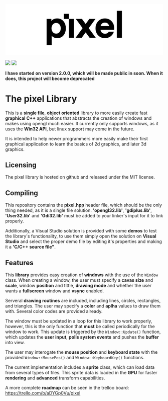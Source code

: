 <img src="pixel.jpg" width=1000>
 
<img src=https://img.shields.io/badge/License-MIT-brightgreen> <img src=https://img.shields.io/badge/Version-1.2-blue>

**I have started on version 2.0.0, which will be made public in soon. When it does, this project will become deprecated**

# The pixel Library

This is a **single file**, **object oriented** library to more easily 
create fast **graphical C++** applications that abstracts the 
creation of windows and makes using opengl much easier. It
currently only supports windows, as it uses the **Win32 API**, but
linux support may come in the future.

It is intended to help newer programmers more easily make their 
first graphical application to learn the basics of 2d graphics, and
later 3d graphics.

## Licensing

The pixel library is hosted on github and released under the MIT license.

## Compiling

This repository contains the **pixel.hpp** header file, which 
should be the only thing needed, as it is a single file solution.
**'opengl32.lib'**, **'gdiplus.lib'**, **'User32.lib'** and **'Gdi32.lib'** 
must be added to your linker's input for it to link properly.

Additionally, a Visual Studio solution is provided with some
**demos** to test the library's functionality, to use them simply
open the solution on **Visual Studio** and select the proper demo
file by editing it's properties and making it a **'C/C++ source
file"**.

## Features

This **library** provides easy creation of **windows** with the use of
the `Window` class. When creating a window, the user must specify
a **cavas size** and **scale**, window **position** and tittle, **drawing mode** 
and whether the user wants a **fullscreen** window and **vsync** enabled.

Serveral **drawing routines** are included, including lines, circles,
rectangles, and triangles. The user may specify a **color** and **aplha** 
values to draw them with. Several color codes are provided already.

The window must be updated in a loop for this library to work properly,
however, this is the only function that **must** be called periodically 
for the window to work. This update is triggered by the `Window::Update()` 
function, which updates the **user input**, **polls system events** and 
pushes the **buffer** into view.

The user may interogate the **mouse position** and **keyboard state** 
with the provided `Window::MousePos()` and `Window::KeyboardKey()` functions.

The current implementation includes a **sprite** class, which can load data
from several types of files. This sprite data is loaded in the **GPU** for 
faster **rendering** and **advanced** transform capabilities.

A more complete **roadmap** can be seen in the trelloo board: https://trello.com/b/aDYGp0Vu/pixel
